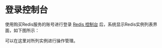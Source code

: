 # 登录控制台

使用购买Redis服务的账号进行登录  [Redis 控制台](https://redis-console.jdcloud.com/redis) 后，系统显示Redis实例列表界面，如下图所示：


可以在这里对所列实例进行操作管理。
